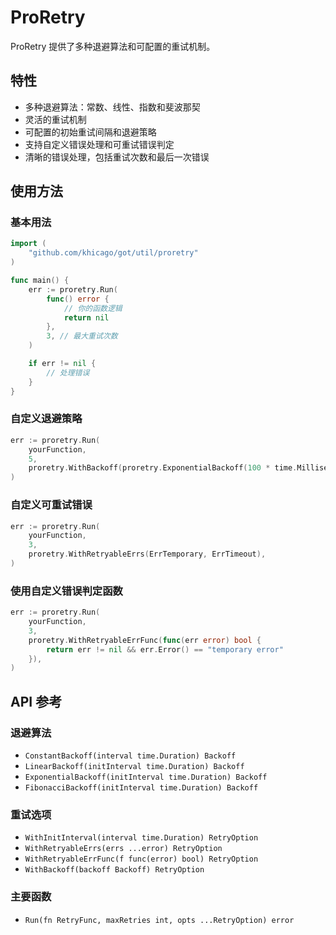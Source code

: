 # ProRetry

ProRetry 提供了多种退避算法和可配置的重试机制。

## 特性

- 多种退避算法：常数、线性、指数和斐波那契
- 灵活的重试机制
- 可配置的初始重试间隔和退避策略
- 支持自定义错误处理和可重试错误判定
- 清晰的错误处理，包括重试次数和最后一次错误 

## 使用方法

### 基本用法

```go
import (
    "github.com/khicago/got/util/proretry"
)

func main() {
    err := proretry.Run(
        func() error {
            // 你的函数逻辑
            return nil
        },
        3, // 最大重试次数
    )

    if err != nil {
        // 处理错误
    }
}
```

### 自定义退避策略

```go
err := proretry.Run(
    yourFunction,
    5,
    proretry.WithBackoff(proretry.ExponentialBackoff(100 * time.Millisecond)),
)
```

### 自定义可重试错误

```go
err := proretry.Run(
    yourFunction,
    3,
    proretry.WithRetryableErrs(ErrTemporary, ErrTimeout),
)
```

### 使用自定义错误判定函数

```go
err := proretry.Run(
    yourFunction,
    3,
    proretry.WithRetryableErrFunc(func(err error) bool {
        return err != nil && err.Error() == "temporary error"
    }),
)
```

## API 参考

### 退避算法

- `ConstantBackoff(interval time.Duration) Backoff`
- `LinearBackoff(initInterval time.Duration) Backoff`
- `ExponentialBackoff(initInterval time.Duration) Backoff`
- `FibonacciBackoff(initInterval time.Duration) Backoff`

### 重试选项

- `WithInitInterval(interval time.Duration) RetryOption`
- `WithRetryableErrs(errs ...error) RetryOption`
- `WithRetryableErrFunc(f func(error) bool) RetryOption`
- `WithBackoff(backoff Backoff) RetryOption`

### 主要函数

- `Run(fn RetryFunc, maxRetries int, opts ...RetryOption) error`
 